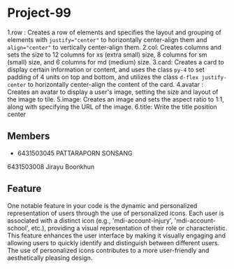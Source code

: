 # Project-99
1.row : Creates a row of elements and specifies the layout and grouping of elements with `justify="center"` to horizontally center-align them and `align="center"` to vertically center-align them.
2.col: Creates columns and sets the size to 12 columns for xs (extra small) size, 8 columns for sm (small) size, and 6 columns for md (medium) size.
3.card: Creates a card to display certain information or content, and uses the class `py-4` to set padding of 4 units on top and bottom, and utilizes the class `d-flex justify-center` to horizontally center-align the content of the card.
4.avatar : Creates an avatar to display a user's image, setting the size and layout of the image to tile.
5.image: Creates an image and sets the aspect ratio to 1:1, along with specifying the URL of the image.
6.title: Write the title position center

## Members
- 6431503045 PATTARAPORN SONSANG

6431503008 Jirayu Boonkhun

## Feature

One notable feature in your code is the dynamic and personalized representation of users through the use of personalized icons. Each user is associated with a distinct icon (e.g., 'mdi-account-injury', 'mdi-account-school', etc.), providing a visual representation of their role or characteristic. This feature enhances the user interface by making it visually engaging and allowing users to quickly identify and distinguish between different users. The use of personalized icons contributes to a more user-friendly and aesthetically pleasing design.
